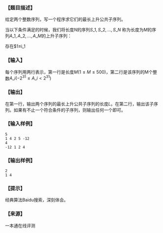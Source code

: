 ### 【题目描述】

给定两个整数序列，写一个程序求它们的最长上升公共子序列。

当以下条件满足的时候，我们将长度$N$的序列$S\_1,S\_2,...,S\_N$ 称为长度为$M$的序列$A\_1,A\_2,...,A\_M$的上升子序列：

存在$1≤i\_1

### 【输入】

每个序列用两行表示，第一行是长度$M(1≤M≤500)$，第二行是该序列的M个整数$A\_i(-2^{31}≤A\_i<2^{31} )$

### 【输出】

在第一行，输出两个序列的最长上升公共子序列的长度$L$。在第二行，输出该子序列。如果有不止一个符合条件的子序列，则输出任何一个即可。

### 【输入样例】

```
5
1 4 2 5 -12
4
-12 1 2 4
```

### 【输出样例】

```
2
1 4
```

### 【提示】

经典算法Baidu搜索，深刻体会。


 ### 【来源】

 一本通在线评测 